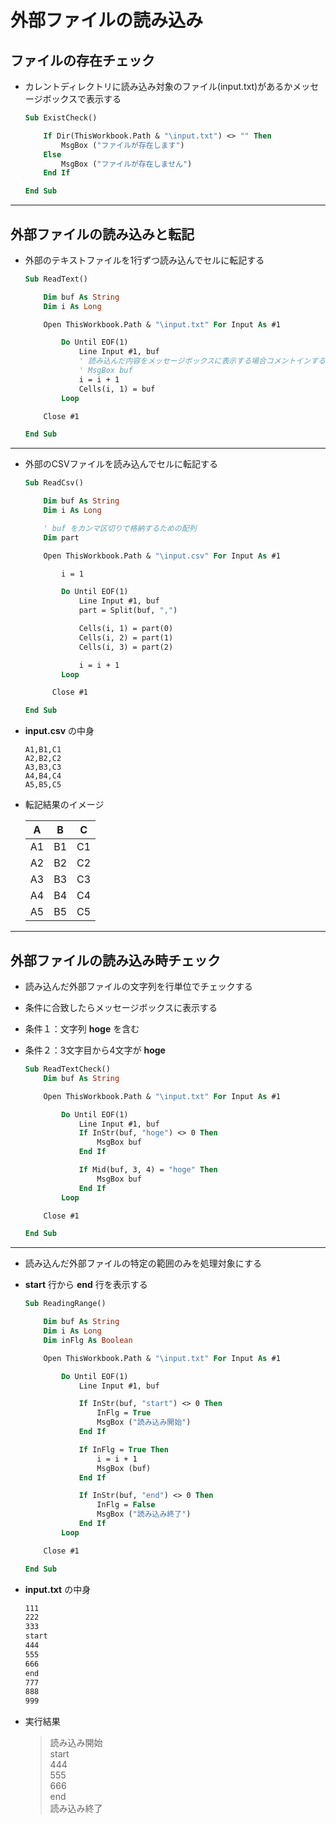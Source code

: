# 外部ファイルの読み込み

## ファイルの存在チェック

* カレントディレクトリに読み込み対象のファイル(input.txt)があるかメッセージボックスで表示する

  ```vb
  Sub ExistCheck()

      If Dir(ThisWorkbook.Path & "\input.txt") <> "" Then
          MsgBox ("ファイルが存在します")
      Else
          MsgBox ("ファイルが存在しません")
      End If

  End Sub
  ```

***

## 外部ファイルの読み込みと転記

* 外部のテキストファイルを1行ずつ読み込んでセルに転記する

  ```vb
  Sub ReadText()

      Dim buf As String
      Dim i As Long

      Open ThisWorkbook.Path & "\input.txt" For Input As #1

          Do Until EOF(1)
              Line Input #1, buf
              ' 読み込んだ内容をメッセージボックスに表示する場合コメントインする
              ' MsgBox buf
              i = i + 1
              Cells(i, 1) = buf
          Loop

      Close #1

  End Sub
  ```

***

* 外部のCSVファイルを読み込んでセルに転記する

  ```vb
  Sub ReadCsv()

      Dim buf As String
      Dim i As Long

      ' buf をカンマ区切りで格納するための配列
      Dim part

      Open ThisWorkbook.Path & "\input.csv" For Input As #1

          i = 1

          Do Until EOF(1)
              Line Input #1, buf
              part = Split(buf, ",")

              Cells(i, 1) = part(0)
              Cells(i, 2) = part(1)
              Cells(i, 3) = part(2)

              i = i + 1
          Loop

        Close #1

  End Sub
  ```

* __input.csv__ の中身

  ```csv
  A1,B1,C1
  A2,B2,C2
  A3,B3,C3
  A4,B4,C4
  A5,B5,C5
  ```

* 転記結果のイメージ

  |A|B|C|
  |--|--|--|
  |A1|B1|C1|
  |A2|B2|C2|
  |A3|B3|C3|
  |A4|B4|C4|
  |A5|B5|C5|

***

## 外部ファイルの読み込み時チェック

* 読み込んだ外部ファイルの文字列を行単位でチェックする
* 条件に合致したらメッセージボックスに表示する
* 条件１：文字列 __hoge__ を含む
* 条件２：3文字目から4文字が __hoge__

  ```vb
  Sub ReadTextCheck()
      Dim buf As String

      Open ThisWorkbook.Path & "\input.txt" For Input As #1

          Do Until EOF(1)
              Line Input #1, buf
              If InStr(buf, "hoge") <> 0 Then
                  MsgBox buf
              End If

              If Mid(buf, 3, 4) = "hoge" Then
                  MsgBox buf
              End If
          Loop

      Close #1

  End Sub
  ```

***

* 読み込んだ外部ファイルの特定の範囲のみを処理対象にする
* __start__ 行から __end__ 行を表示する

  ```vb
  Sub ReadingRange()

      Dim buf As String
      Dim i As Long
      Dim inFlg As Boolean

      Open ThisWorkbook.Path & "\input.txt" For Input As #1

          Do Until EOF(1)
              Line Input #1, buf

              If InStr(buf, "start") <> 0 Then
                  InFlg = True
                  MsgBox ("読み込み開始")
              End If

              If InFlg = True Then
                  i = i + 1
                  MsgBox (buf)
              End If

              If InStr(buf, "end") <> 0 Then
                  InFlg = False
                  MsgBox ("読み込み終了")
              End If
          Loop

      Close #1

  End Sub
  ```

* __input.txt__ の中身

  ```txt
  111
  222
  333
  start
  444
  555
  666
  end
  777
  888
  999
  ```

* 実行結果

  > 読み込み開始  
  start  
  444  
  555  
  666  
  end  
  読み込み終了
